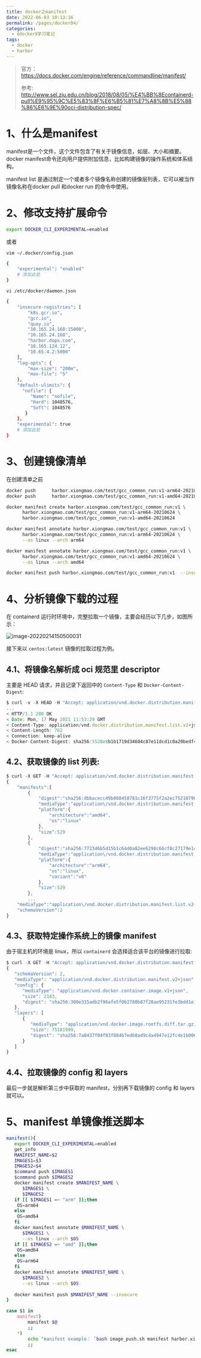 ```yaml
---
title: docker之manifest
date: 2022-06-03 10:13:16
permalink: /pages/docker04/
categories:
  - 《docker》学习笔记
tags:
  - docker
  - harbor
---
```




> 官方：https://docs.docker.com/engine/reference/commandline/manifest/
>
> 参考:   http://www.sel.zju.edu.cn/blog/2018/08/05/%E4%BB%8Econtainerd-pull%E9%95%9C%E5%83%8F%E6%B5%81%E7%A8%8B%E5%88%86%E6%9E%90oci-distribution-spec/

# 1、什么是manifest

manifest是一个文件，这个文件包含了有关于镜像信息，如层、大小和摘要。docker manifest命令还向用户提供附加信息，比如构建镜像的操作系统和体系结构。

 manifest list 是通过制定一个或者多个镜像名称创建的镜像层列表，它可以被当作镜像名称在docker pull 和docker run 的命令中使用。







# 2、修改支持扩展命令



```sh
export DOCKER_CLI_EXPERIMENTAL=enabled
```

或者

```
vim ~/.docker/config.json
```

```sh
{
    "experimental": "enabled"
    # 添加此处
}
```



```
vi /etc/docker/daemon.json
```

```sh
{
    "insecure-registries": [
        "k8s.gcr.io",
        "gcr.io",
        "quay.io",
        "10.165.24.168:15000",
        "10.165.24.168",
        "harbor.dops.com",
        "10.165.124.12",
        "10.65.4.2:5000"
    ],
    "log-opts": {
        "max-size": "200m",
        "max-file": "5"
    },
    "default-ulimits": {
      "nofile": {
         "Name": "nofile",
         "Hard": 1048576,
         "Soft": 1048576
       }
    },
    "experimental": true
    # 添加此处
}

```



# 3、创建镜像清单

在创建清单之前

```sh
docker push      harbor.xiongmao.com/test/gcc_common_run:v1-arm64-20210624 
docker push      harbor.xiongmao.com/test/gcc_common_run:v1-amd64-20210624
```

```sh
docker manifest create harbor.xiongmao.com/test/gcc_common_run:v1 \
      harbor.xiongmao.com/test/gcc_common_run:v1-arm64-20210624 \
      harbor.xiongmao.com/test/gcc_common_run:v1-amd64-20210624
```

```sh
docker manifest annotate harbor.xiongmao.com/test/gcc_common_run:v1 \
      harbor.xiongmao.com/test/gcc_common_run:v1-arm64-20210624 \
      --os linux --arch arm64
```

```sh
docker manifest annotate harbor.xiongmao.com/test/gcc_common_run:v1 \
      harbor.xiongmao.com/test/gcc_common_run:v1-amd64-20210624 \
	  --os linux --arch amd64
```

```sh
docker manifest push harbor.xiongmao.com/test/gcc_common_run:v1  --insecure
```

# 4、**分析镜像下载的过程**

在 containerd 运行时环境中，完整拉取一个镜像，主要会经历以下几步，如图所示：

![image-20220214150500031](https://cdn.jsdelivr.net/gh/lzq70112/images/blog/202202151425508.png)

接下来以 `centos:latest` 镜像的拉取过程为例。

## 4.1、将镜像名解析成 oci 规范里 descriptor

主要是 HEAD 请求，并且记录下返回中的 `Content-Type` 和 `Docker-Content-Digest`:

```javascript
$ curl -v -X HEAD -H "Accept: application/vnd.docker.distribution.manifest.v2+json, application/vnd.docker.distribution.manifest.list.v2+json, application/vnd.oci.image.manifest.v1+json, application/vnd.oci.image.index.v1+json, */*" https://mirror.ccs.tencentyun.com/v2/library/centos/manifests/latest?ns=docker.io
...
< HTTP/1.1 200 OK
< Date: Mon, 17 May 2021 11:53:29 GMT
< Content-Type: application/vnd.docker.distribution.manifest.list.v2+json
< Content-Length: 762
< Connection: keep-alive
< Docker-Content-Digest: sha256:5528e8b1b1719d34604c87e11dcd1c0a20bedf46e83b5632cdeac91b8c04efc1
```

## 4.2、获取镜像的 list 列表:

```javascript
$ curl -X GET -H "Accept: application/vnd.docker.distribution.manifest.list.v2+json"  https://mirror.ccs.tencentyun.com/v2/library/centos/manifests/sha256:5528e8b1b1719d34604c87e11dcd1c0a20bedf46e83b5632cdeac91b8c04efc1
{
    "manifests":[
        {
            "digest":"sha256:dbbacecc49b088458781c16f3775f2a2ec7521079034a7ba499c8b0bb7f86875",
            "mediaType":"application\/vnd.docker.distribution.manifest.v2+json",
            "platform":{
                "architecture":"amd64",
                "os":"linux"
            },
            "size":529
        },
        {
            "digest":"sha256:7723d6b5d15b1c64d0a82ee6298c66cf8c27179e1c8a458e719041ffd08cd091",
            "mediaType":"application\/vnd.docker.distribution.manifest.v2+json",
            "platform":{
                "architecture":"arm64",
                "os":"linux",
                "variant":"v8"
            },
            "size":529
        },
        ...
    "mediaType":"application\/vnd.docker.distribution.manifest.list.v2+json",
    "schemaVersion":2
}
```

## 4.3、获取特定操作系统上的镜像 manifest

由于宿主机的环境是 linux，所以 `containerd` 会选择适合该平台的镜像进行拉取:

```javascript
$ curl -X GET -H "Accept: application/vnd.docker.distribution.manifest.v2+json"  https://mirror.ccs.tencentyun.com/v2/library/centos/manifests/sha256:dbbacecc49b08458781c16f3775f2a2ec7521079034a7ba499c8b0bb7f86875
{
   "schemaVersion": 2,
   "mediaType": "application/vnd.docker.distribution.manifest.v2+json",
   "config": {
      "mediaType": "application/vnd.docker.container.image.v1+json",
      "size": 2143,
      "digest": "sha256:300e315adb2f96afe5f0b2780b87f28ae95231fe3bdd1e16b9ba606307728f55"
   },
   "layers": [
      {
         "mediaType": "application/vnd.docker.image.rootfs.diff.tar.gzip",
         "size": 75181999,
         "digest": "sha256:7a0437f04f83f084b7ed68ad9c4a4947e12fc4e1b006b38129bac89114ec3621"
      }
   ]
}
```

## 4.4、拉取镜像的 config 和 layers

最后一步就是解析第三步中获取的 manifest，分别再下载镜像的 config 和 layers 就可以。

# 5、manifest 单镜像推送脚本

```sh
manifest(){
   export DOCKER_CLI_EXPERIMENTAL=enabled
   get_info
   MANIFEST_NAME=$2
   IMAGES1=$3
   IMAGES2=$4
   $command push $IMAGES1
   $command push $IMAGES2
   docker manifest create $MANIFEST_NAME \
      $IMAGES1 \
      $IMAGES2
   if [[ $IMAGES1 =~ "arm" ]];then
    OS=arm64
   else
    OS=amd64
   fi
   docker manifest annotate $MANIFEST_NAME \
      $IMAGES1 \
      --os linux --arch $OS
   if [[ $IMAGES2 =~ "amd" ]];then
    OS=amd64
   else
    OS=arm64
   fi
   docker manifest annotate $MANIFEST_NAME \
      $IMAGES2 \
	  --os linux --arch $OS
	  
   docker manifest push $MANIFEST_NAME --insecure
}

case $1 in
    manifest)
        manifest $@
        ;;
    *)
		echo "manifest example： `bash image_push.sh manifest harbor.xiongmao.com/test/gcc_common_run:v1 harbor.xiongmao.com/test/gcc_common_run:v1-arm64-20210624 harbor.xiongmao.com/test/gcc_common_run:v1-amd64-20210624`"
        ;;
esac
```

